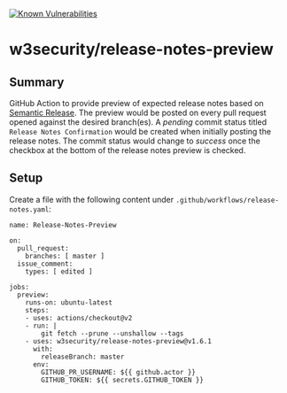 [![Known Vulnerabilities](https://snyk.io/test/github/w3security/release-notes-preview/badge.svg?targetFile=package.json)](https://snyk.io/test/github/w3security/release-notes-preview?targetFile=package.json)

# w3security/release-notes-preview

## Summary

GitHub Action to provide preview of expected release notes based on [Semantic Release](https://github.com/semantic-release/semantic-release).
The preview would be posted on every pull request opened against the desired branch(es).
A _pending_ commit status titled `Release Notes Confirmation` would be created when initially posting the release notes.
The commit status would change to _success_ once the checkbox at the bottom of the release notes preview is checked.

## Setup

Create a file with the following content under `.github/workflows/release-notes.yaml`:

```
name: Release-Notes-Preview

on:
  pull_request:
    branches: [ master ]
  issue_comment:
    types: [ edited ]

jobs:
  preview:
    runs-on: ubuntu-latest
    steps:
    - uses: actions/checkout@v2
    - run: |
        git fetch --prune --unshallow --tags
    - uses: w3security/release-notes-preview@v1.6.1
      with:
        releaseBranch: master
      env:
        GITHUB_PR_USERNAME: ${{ github.actor }}
        GITHUB_TOKEN: ${{ secrets.GITHUB_TOKEN }}
```
